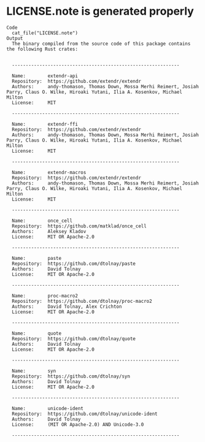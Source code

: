 # LICENSE.note is generated properly

    Code
      cat_file("LICENSE.note")
    Output
      The binary compiled from the source code of this package contains the following Rust crates:
      
      
      -------------------------------------------------------------
      
      Name:        extendr-api
      Repository:  https://github.com/extendr/extendr
      Authors:     andy-thomason, Thomas Down, Mossa Merhi Reimert, Josiah Parry, Claus O. Wilke, Hiroaki Yutani, Ilia A. Kosenkov, Michael Milton
      License:     MIT
      
      -------------------------------------------------------------
      
      Name:        extendr-ffi
      Repository:  https://github.com/extendr/extendr
      Authors:     andy-thomason, Thomas Down, Mossa Merhi Reimert, Josiah Parry, Claus O. Wilke, Hiroaki Yutani, Ilia A. Kosenkov, Michael Milton
      License:     MIT
      
      -------------------------------------------------------------
      
      Name:        extendr-macros
      Repository:  https://github.com/extendr/extendr
      Authors:     andy-thomason, Thomas Down, Mossa Merhi Reimert, Josiah Parry, Claus O. Wilke, Hiroaki Yutani, Ilia A. Kosenkov, Michael Milton
      License:     MIT
      
      -------------------------------------------------------------
      
      Name:        once_cell
      Repository:  https://github.com/matklad/once_cell
      Authors:     Aleksey Kladov
      License:     MIT OR Apache-2.0
      
      -------------------------------------------------------------
      
      Name:        paste
      Repository:  https://github.com/dtolnay/paste
      Authors:     David Tolnay
      License:     MIT OR Apache-2.0
      
      -------------------------------------------------------------
      
      Name:        proc-macro2
      Repository:  https://github.com/dtolnay/proc-macro2
      Authors:     David Tolnay, Alex Crichton
      License:     MIT OR Apache-2.0
      
      -------------------------------------------------------------
      
      Name:        quote
      Repository:  https://github.com/dtolnay/quote
      Authors:     David Tolnay
      License:     MIT OR Apache-2.0
      
      -------------------------------------------------------------
      
      Name:        syn
      Repository:  https://github.com/dtolnay/syn
      Authors:     David Tolnay
      License:     MIT OR Apache-2.0
      
      -------------------------------------------------------------
      
      Name:        unicode-ident
      Repository:  https://github.com/dtolnay/unicode-ident
      Authors:     David Tolnay
      License:     (MIT OR Apache-2.0) AND Unicode-3.0
      
      -------------------------------------------------------------

